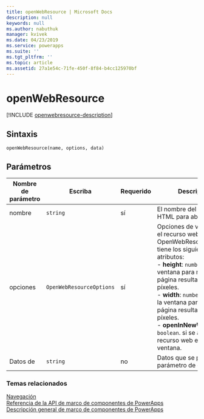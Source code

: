 ```yaml
---
title: openWebResource | Microsoft Docs
description: null
keywords: null
ms.author: nabuthuk
manager: kvivek
ms.date: 04/23/2019
ms.service: powerapps
ms.suite: ''
ms.tgt_pltfrm: ''
ms.topic: article
ms.assetid: 27a1e54c-71fe-450f-8f84-b4cc125970bf
---
```


# <a name="openwebresource"></a>openWebResource

[!INCLUDE [openwebresource-description](includes/openwebresource-description.md)]

## <a name="syntax"></a>Sintaxis

`openWebResource(name, options, data)`

## <a name="parameters"></a>Parámetros

| Nombre de parámetro|Escriba|Requerido|Descripción|
| ------------- |----|--------|-----------|
|nombre|`string`|sí|El nombre del recurso web HTML para abrir.|
|opciones|`OpenWebResourceOptions`|sí|Opciones de ventana para el recurso web. OpenWebResourceOptions tiene los siguientes atributos:<br/>- **height**: `number`. Alto de la ventana para mostrar la página resultante, en píxeles.<br/>- **width**: `number`. Ancho de la ventana para mostrar la página resultante, en píxeles.<br/>- **openInNewWindow**: `boolean`. si se abre el recurso web en una nueva ventana.|
|Datos de |`string`|no|Datos que se pasarán al parámetro de datos.


### <a name="related-topics"></a>Temas relacionados

[Navegación](../navigation.md)<br/>
[Referencia de la API de marco de componentes de PowerApps](../../reference/index.md)<br/>
[Descripción general de marco de componentes de PowerApps](../../overview.md)